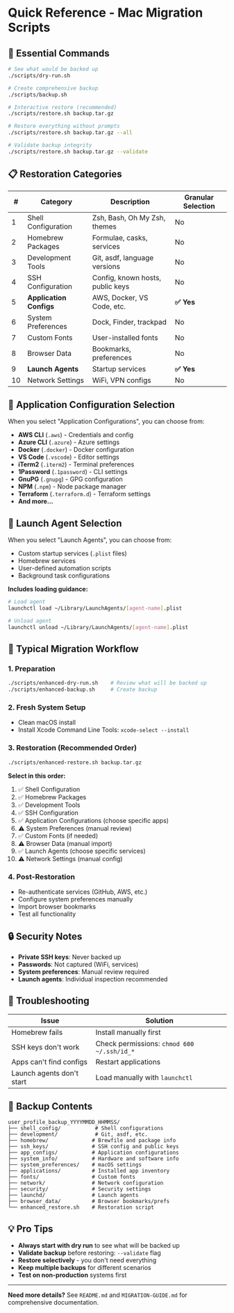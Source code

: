 # Quick Reference - Mac Migration Scripts

## 🚀 Essential Commands

```bash
# See what would be backed up
./scripts/dry-run.sh

# Create comprehensive backup
./scripts/backup.sh

# Interactive restore (recommended)
./scripts/restore.sh backup.tar.gz

# Restore everything without prompts
./scripts/restore.sh backup.tar.gz --all

# Validate backup integrity
./scripts/restore.sh backup.tar.gz --validate
```

## 📋 Restoration Categories

| # | Category | Description | Granular Selection |
|---|----------|-------------|-------------------|
| 1 | Shell Configuration | Zsh, Bash, Oh My Zsh, themes | No |
| 2 | Homebrew Packages | Formulae, casks, services | No |
| 3 | Development Tools | Git, asdf, language versions | No |
| 4 | SSH Configuration | Config, known hosts, public keys | No |
| 5 | **Application Configs** | AWS, Docker, VS Code, etc. | **✅ Yes** |
| 6 | System Preferences | Dock, Finder, trackpad | No |
| 7 | Custom Fonts | User-installed fonts | No |
| 8 | Browser Data | Bookmarks, preferences | No |
| 9 | **Launch Agents** | Startup services | **✅ Yes** |
| 10 | Network Settings | WiFi, VPN configs | No |

## 🎯 Application Configuration Selection

When you select "Application Configurations", you can choose from:

- **AWS CLI** (`.aws`) - Credentials and config
- **Azure CLI** (`.azure`) - Azure settings
- **Docker** (`.docker`) - Docker configuration
- **VS Code** (`.vscode`) - Editor settings
- **iTerm2** (`.iterm2`) - Terminal preferences
- **1Password** (`.1password`) - CLI settings
- **GnuPG** (`.gnupg`) - GPG configuration
- **NPM** (`.npm`) - Node package manager
- **Terraform** (`.terraform.d`) - Terraform settings
- **And more...**

## 🚀 Launch Agent Selection

When you select "Launch Agents", you can choose from:

- Custom startup services (`.plist` files)
- Homebrew services
- User-defined automation scripts
- Background task configurations

**Includes loading guidance:**
```bash
# Load agent
launchctl load ~/Library/LaunchAgents/[agent-name].plist

# Unload agent
launchctl unload ~/Library/LaunchAgents/[agent-name].plist
```

## 🔄 Typical Migration Workflow

### 1. Preparation
```bash
./scripts/enhanced-dry-run.sh    # Review what will be backed up
./scripts/enhanced-backup.sh     # Create backup
```

### 2. Fresh System Setup
- Clean macOS install
- Install Xcode Command Line Tools: `xcode-select --install`

### 3. Restoration (Recommended Order)
```bash
./scripts/enhanced-restore.sh backup.tar.gz
```

**Select in this order:**
1. ✅ Shell Configuration
2. ✅ Homebrew Packages  
3. ✅ Development Tools
4. ✅ SSH Configuration
5. ✅ Application Configurations (choose specific apps)
6. ⚠️ System Preferences (manual review)
7. ✅ Custom Fonts (if needed)
8. ⚠️ Browser Data (manual import)
9. ✅ Launch Agents (choose specific services)
10. ⚠️ Network Settings (manual config)

### 4. Post-Restoration
- Re-authenticate services (GitHub, AWS, etc.)
- Configure system preferences manually
- Import browser bookmarks
- Test all functionality

## 🔒 Security Notes

- **Private SSH keys**: Never backed up
- **Passwords**: Not captured (WiFi, services)
- **System preferences**: Manual review required
- **Launch agents**: Individual inspection recommended

## 🚨 Troubleshooting

| Issue | Solution |
|-------|----------|
| Homebrew fails | Install manually first |
| SSH keys don't work | Check permissions: `chmod 600 ~/.ssh/id_*` |
| Apps can't find configs | Restart applications |
| Launch agents don't start | Load manually with `launchctl` |

## 📁 Backup Contents

```
user_profile_backup_YYYYMMDD_HHMMSS/
├── shell_config/           # Shell configurations
├── development/            # Git, asdf, etc.
├── homebrew/              # Brewfile and package info
├── ssh_keys/              # SSH config and public keys
├── app_configs/           # Application configurations
├── system_info/           # Hardware and software info
├── system_preferences/    # macOS settings
├── applications/          # Installed app inventory
├── fonts/                 # Custom fonts
├── network/               # Network configuration
├── security/              # Security settings
├── launchd/               # Launch agents
├── browser_data/          # Browser bookmarks/prefs
└── enhanced_restore.sh    # Restoration script
```

## 💡 Pro Tips

- **Always start with dry run** to see what will be backed up
- **Validate backup** before restoring: `--validate` flag
- **Restore selectively** - you don't need everything
- **Keep multiple backups** for different scenarios
- **Test on non-production** systems first

---

**Need more details?** See `README.md` and `MIGRATION-GUIDE.md` for comprehensive documentation.
